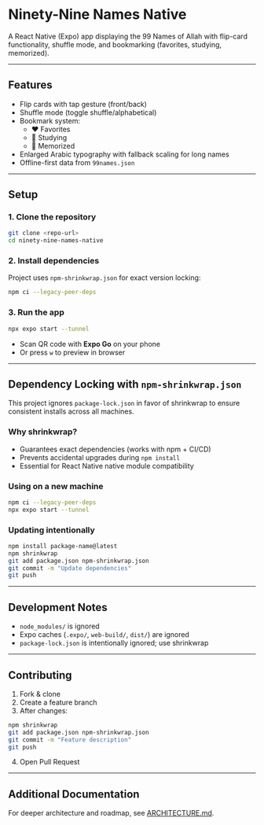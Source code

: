 # Ninety-Nine Names Native

A React Native (Expo) app displaying the 99 Names of Allah with flip-card functionality, shuffle mode, and bookmarking (favorites, studying, memorized).

---

## Features

- Flip cards with tap gesture (front/back)
- Shuffle mode (toggle shuffle/alphabetical)
- Bookmark system:
  - ❤️ Favorites
  - 📖 Studying
  - 🧠 Memorized
- Enlarged Arabic typography with fallback scaling for long names
- Offline-first data from `99names.json`

---

## Setup

### 1. Clone the repository
```bash
git clone <repo-url>
cd ninety-nine-names-native
```

### 2. Install dependencies
Project uses `npm-shrinkwrap.json` for exact version locking:
```bash
npm ci --legacy-peer-deps
```

### 3. Run the app
```bash
npx expo start --tunnel
```
- Scan QR code with **Expo Go** on your phone
- Or press `w` to preview in browser

---

## Dependency Locking with `npm-shrinkwrap.json`

This project ignores `package-lock.json` in favor of shrinkwrap to ensure consistent installs across all machines.

### Why shrinkwrap?
- Guarantees exact dependencies (works with npm + CI/CD)
- Prevents accidental upgrades during `npm install`
- Essential for React Native native module compatibility

### Using on a new machine
```bash
npm ci --legacy-peer-deps
npx expo start --tunnel
```

### Updating intentionally
```bash
npm install package-name@latest
npm shrinkwrap
git add package.json npm-shrinkwrap.json
git commit -m "Update dependencies"
git push
```

---

## Development Notes

- `node_modules/` is ignored
- Expo caches (`.expo/`, `web-build/`, `dist/`) are ignored
- `package-lock.json` is intentionally ignored; use shrinkwrap

---

## Contributing

1. Fork & clone
2. Create a feature branch
3. After changes:
```bash
npm shrinkwrap
git add package.json npm-shrinkwrap.json
git commit -m "Feature description"
git push
```
4. Open Pull Request

---

## Additional Documentation

For deeper architecture and roadmap, see [ARCHITECTURE.md](ARCHITECTURE.md).
